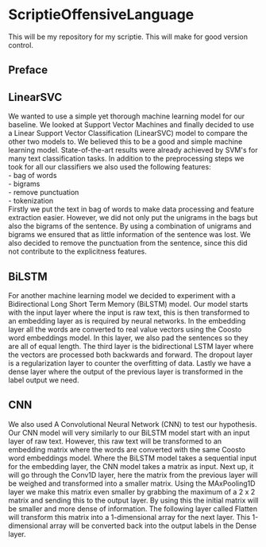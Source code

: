# ScriptieOffensiveLanguage
This will be my repository for my scriptie. This will make for good version control.

## Preface

## LinearSVC
We wanted to use a simple yet thorough machine learning model for our baseline. We looked at Support Vector Machines and finally decided to use a Linear Support Vector Classification (LinearSVC) model to compare the other two models to. We believed this to be a good and simple machine learning model. State-of-the-art results were already achieved by SVM's for many text classification tasks. In addition to the preprocessing steps we took for all our classifiers we also used the following features:\
    - bag of words\
    - bigrams\
    - remove punctuation\
    - tokenization\
Firstly we put the text in bag of words to make data processing and feature extraction easier. However, we did not only put the unigrams in the bags but also the bigrams of the sentence. By using a combination of unigrams and bigrams we ensured that as little information of the sentence was lost. We also decided to remove the punctuation from the sentence, since this did not contribute to the explicitness features.

## BiLSTM
For another machine learning model we decided to experiment with a Bidirectional Long Short Term Memory (BiLSTM) model.
Our model starts with the input layer where the input is raw text, this is then transformed to an embedding layer as is required by neural networks. In the embedding layer all the words are converted to real value vectors using the Coosto word embeddings model. In this layer, we also pad the sentences so they are all of equal length. The third layer is the bidirectional LSTM layer where the vectors are processed both backwards and forward. The dropout layer is a regularization layer to counter the overfitting of data. Lastly we have a dense layer where the output of the previous layer is transformed in the label output we need. 

## CNN
We also used A Convolutional Neural Network (CNN) to test our hypothesis.
Our CNN model will very similarly to our BiLSTM model start with an input layer of raw text. However, this raw text will be transformed to an embedding matrix where the words are converted with the same Coosto word embeddings model. Where the BiLSTM model takes a sequential input for the embedding layer, the CNN model takes a matrix as input. Next up, it will go through the Conv1D layer, here the matrix from the previous layer will be weighed and transformed into a smaller matrix. Using the MAxPooling1D layer we make this matrix even smaller by grabbing the maximum of a 2 x 2 matrix and sending this to the output layer. By using this the initial matrix will be smaller and more dense of information. The following layer called Flatten will transform this matrix into a 1-dimensional array for the next layer. This 1-dimensional array will be converted back into the output labels in the Dense layer.

